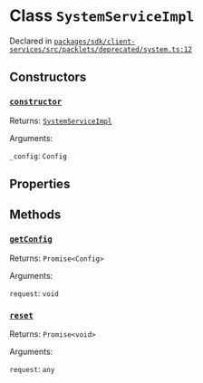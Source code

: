 # Class `SystemServiceImpl`
Declared in [`packages/sdk/client-services/src/packlets/deprecated/system.ts:12`](https://github.com/dxos/protocols/blob/main/packages/sdk/client-services/src/packlets/deprecated/system.ts#L12)




## Constructors
### [`constructor`](https://github.com/dxos/protocols/blob/main/packages/sdk/client-services/src/packlets/deprecated/system.ts#L13)


Returns: [`SystemServiceImpl`](/api/@dxos/client-services/classes/SystemServiceImpl)

Arguments: 

`_config`: `Config`

## Properties


## Methods
### [`getConfig`](https://github.com/dxos/protocols/blob/main/packages/sdk/client-services/src/packlets/deprecated/system.ts#L15)


Returns: `Promise<Config>`

Arguments: 

`request`: `void`
### [`reset`](https://github.com/dxos/protocols/blob/main/packages/sdk/client-services/src/packlets/deprecated/system.ts#L19)


Returns: `Promise<void>`

Arguments: 

`request`: `any`